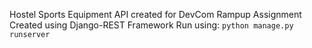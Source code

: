 Hostel Sports Equipment API created for DevCom Rampup Assignment
Created using Django-REST Framework
Run using: `python manage.py runserver`
